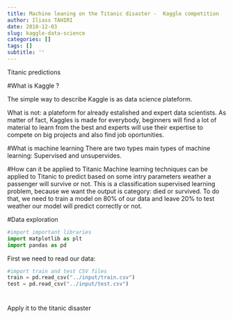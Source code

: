 ```yaml
---
title: Machine leaning on the Titanic disaster -  Kaggle competition
author: Iliass TAHIRI
date: 2018-12-03
slug: kaggle-data-science
categories: []
tags: []
subtitle: ''
---
```


Titanic predictions

<!--more-->

#What is Kaggle ?

The simple way to describe Kaggle is as data science plateform.

What is not: a plateform for already estalished and expert data scientists. As matter of fact, Kaggles is made for everybody, beginners will find a lot of material to learn from the best and experts will use their expertise to compete on big projects and also find job oportunities.

#What is machine learning
There are two types main types of machine learning:
Supervised and unsupervides.

#How can it be applied to Titanic
Machine learning techniques can be applied to Titanic to predict based on some intry parameters weather a passenger will survive or not. This is a classification supervised learning problem, because we want the output is category: died or survived. To do that, we need to train a model on 80% of our data and leave 20% to test weather our model will predict correctly or not.

#Data exploration

```python
#import important libraries
import matplotlib as plt
import pandas as pd
```

First we need to read our data:

```python
#import train and test CSV files
train = pd.read_csv("../input/train.csv")
test = pd.read_csv("../input/test.csv")
```


#

Apply it to the titanic disaster
